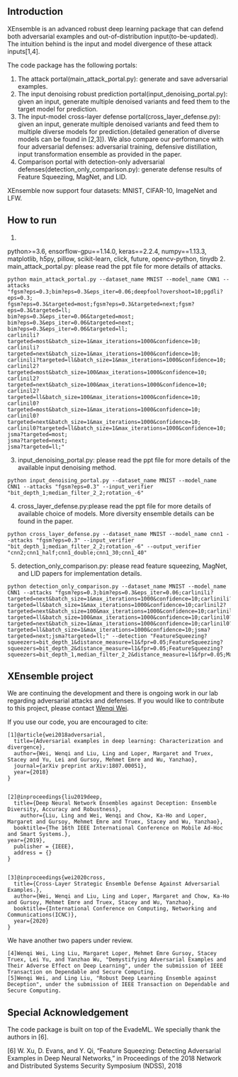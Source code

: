 ## Introduction
XEnsemble is an advanced robust deep learning package that can defend both adversarial examples and out-of-distribution input(to-be-updated). The intuition behind is the input and model divergence of these attack inputs[1,4]. 

The code package has the following portals:
1. The attack portal(main_attack_portal.py): generate and save adversarial examples.
2. The input denoising robust prediction portal(input_denoising_portal.py): given an input, generate multiple denoised variants and feed them to the target model for prediction.
3. The input-model cross-layer defense portal(cross_layer_defense.py): given an input, generate multiple denoised variants and feed them to multiple diverse models for prediction.(detailed generation of diverse models can be found in [2,3]). We also compare our performance with four adversarial defenses: adversarial training, defensive distillation, input transformation ensemble as provided in the paper.
4. Comparison portal with detection-only adversarial defenses(detection_only_comparison.py): generate defense results of Feature Squeezing, MagNet, and LID. 

XEnsemble now support four datasets: MNIST, CIFAR-10, ImageNet and LFW.

## How to run 
1. 
python>=3.6, 
ensorflow-gpu==1.14.0,
keras==2.2.4,
numpy==1.13.3,
matplotlib,
h5py,
pillow,
scikit-learn,
click,
future,
opencv-python,
tinydb
2. main_attack_portal.py: please read the ppt file for more details of attacks.

```
python main_attack_portal.py --dataset_name MNIST --model_name CNN1 --attacks
"fgsm?eps=0.3;bim?eps=0.3&eps_iter=0.06;deepfool?overshoot=10;pgdli?eps=0.3;
fgsm?eps=0.3&targeted=most;fgsm?eps=0.3&targeted=next;fgsm?eps=0.3&targeted=ll;
bim?eps=0.3&eps_iter=0.06&targeted=most;
bim?eps=0.3&eps_iter=0.06&targeted=next;
bim?eps=0.3&eps_iter=0.06&targeted=ll;
carlinili?targeted=most&batch_size=1&max_iterations=1000&confidence=10;
carlinili?targeted=next&batch_size=1&max_iterations=1000&confidence=10;
carlinili?targeted=ll&batch_size=1&max_iterations=1000&confidence=10;
carlinil2?targeted=most&batch_size=100&max_iterations=1000&confidence=10;
carlinil2?targeted=next&batch_size=100&max_iterations=1000&confidence=10;
carlinil2?targeted=ll&batch_size=100&max_iterations=1000&confidence=10;
carlinil0?targeted=most&batch_size=1&max_iterations=1000&confidence=10;
carlinil0?targeted=next&batch_size=1&max_iterations=1000&confidence=10;
carlinil0?targeted=ll&batch_size=1&max_iterations=1000&confidence=10;
jsma?targeted=most;
jsma?targeted=next;
jsma?targeted=ll;"
```
3. input_denoising_portal.py: please read the ppt file for more details of the available input denoising method.
```
python input_denoising_portal.py --dataset_name MNIST --model_name CNN1 --attacks "fgsm?eps=0.3" --input_verifier "bit_depth_1;median_filter_2_2;rotation_-6"
```
4. cross_layer_defense.py:please read the ppt file for more details of available choice of models. More diversity ensemble details can be found in the paper.
```
python cross_layer_defense.py --dataset_name MNIST --model_name cnn1 --attacks "fgsm?eps=0.3" --input_verifier "bit_depth_1;median_filter_2_2;rotation_-6" --output_verifier "cnn2;cnn1_half;cnn1_double;cnn1_30;cnn1_40"
```

5. detection_only_comparison.py: please read feature squeezing, MagNet, and LID papers for implementation details.
```
python detection_only_comparison.py --dataset_name MNIST --model_name CNN1 --attacks "fgsm?eps=0.3;bim?eps=0.3&eps_iter=0.06;carlinili?targeted=next&batch_size=1&max_iterations=1000&confidence=10;carlinili?targeted=ll&batch_size=1&max_iterations=1000&confidence=10;carlinil2?targeted=next&batch_size=100&max_iterations=1000&confidence=10;carlinil2?targeted=ll&batch_size=100&max_iterations=1000&confidence=10;carlinil0?targeted=next&batch_size=1&max_iterations=1000&confidence=10;carlinil0?targeted=ll&batch_size=1&max_iterations=1000&confidence=10;jsma?targeted=next;jsma?targeted=ll;" --detection "FeatureSqueezing?squeezers=bit_depth_1&distance_measure=l1&fpr=0.05;FeatureSqueezing?squeezers=bit_depth_2&distance_measure=l1&fpr=0.05;FeatureSqueezing?squeezers=bit_depth_1,median_filter_2_2&distance_measure=l1&fpr=0.05;MagNet"
```
                 

## XEnsemble project
We are continuing the development and there is ongoing work in our lab regarding adversarial attacks and defenses. If you would like to contribute to this project, please contact [Wenqi Wei](https://www.cc.gatech.edu/~wwei66/). 

If you use our code, you are encouraged to cite:
```
[1]@article{wei2018adversarial,
  title={Adversarial examples in deep learning: Characterization and divergence},
  author={Wei, Wenqi and Liu, Ling and Loper, Margaret and Truex, Stacey and Yu, Lei and Gursoy, Mehmet Emre and Wu, Yanzhao},
  journal={arXiv preprint arXiv:1807.00051},
  year={2018}
}


[2]@inproceedings{liu2019deep,
  title={Deep Neural Network Ensembles against Deception: Ensemble Diversity, Accuracy and Robustness},
    author={Liu, Ling and Wei, Wenqi and Chow, Ka-Ho and Loper, Margaret and Gursoy, Mehmet Emre and Truex, Stacey and Wu, Yanzhao},
  booktitle={The 16th IEEE International Conference on Mobile Ad-Hoc and Smart Systems.},
year={2019},
  publisher = {IEEE},
  address = {}
}


[3]@inproceedings{wei2020cross,
  title={Cross-Layer Strategic Ensemble Defense Against Adversarial Examples.},
  author={Wei, Wenqi and Liu, Ling and Loper, Margaret and Chow, Ka-Ho and Gursoy, Mehmet Emre and Truex, Stacey and Wu, Yanzhao},
  booktitle={International Conference on Computing, Networking and Communications(ICNC)},
  year={2020}
}
```

We have another two papers under review.

```
[4]Wenqi Wei, Ling Liu, Margaret Loper, Mehmet Emre Gursoy, Stacey Truex, Lei Yu, and Yanzhao Wu, "Demystifying Adversarial Examples and Their Adverse Effect on Deep Learning", under the submission of IEEE Transaction on Dependable and Secure Computing.
[5]Wenqi Wei, and Ling Liu, "Robust Deep Learning Ensemble against Deception", under the submission of IEEE Transaction on Dependable and Secure Computing.
```

## Special Acknowledgement
The code package is built on top of the EvadeML. We specially thank the authors in [6].

[6]  W. Xu, D. Evans, and Y. Qi, “Feature Squeezing: Detecting Adversarial Examples in Deep Neural Networks,” in
Proceedings of the 2018 Network and Distributed Systems Security Symposium (NDSS), 2018
